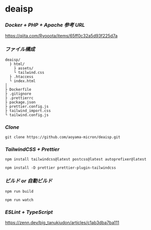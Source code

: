 # deaisp

### _Docker + PHP + Apache 参考 URL_<br>

https://qiita.com/Ryooota/items/65ff0c32a5d93f225d7a<br>

### _ファイル構成_<br>

```
deaisp/
  ├ html/
    ├ assets/
    └ tailwind.css
  ├ .htaccess
  └ index.html
│
├ Dockerfile
├ .gitignore
├ .prettierrc
├ package.json
├ prettier.config.js
├ tailwind_import.css
└ tailwind.config.js
```

### _Clone_<br>

```
git clone https://github.com/aoyama-micron/deaisp.git
```

### _TailwindCSS + Prettier_<br>

```
npm install tailwindcss@latest postcss@latest autoprefixer@latest
```

```
npm install -D prettier prettier-plugin-tailwindcss
```

### _ビルド or 自動ビルド_<br>

```
npm run build
```

```
npm run watch
```

### _ESLint + TypeScript_<br>

https://zenn.dev/big_tanukiudon/articles/c1ab3dba7ba111
